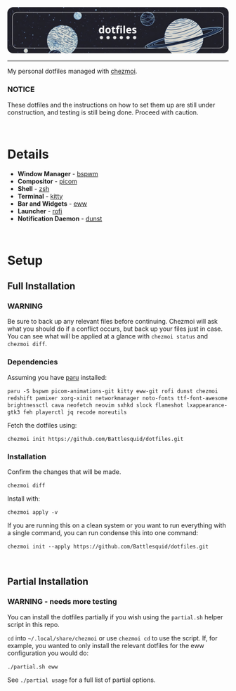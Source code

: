 <div style="text-align: center;">
    <img src="./assets/dotfiles.png">
</div>

<hr>

My personal dotfiles managed with [chezmoi](https://www.chezmoi.io/).

### **NOTICE**
These dotfiles and the instructions on how to set them up are still under construction, and testing is still being done. Proceed with caution.

<br>

# **Details**

- **Window Manager** - [bspwm](https://github.com/baskerville/bspwm)
- **Compositor** - [picom](https://github.com/yshui/picom)
- **Shell** - [zsh](https://wiki.archlinux.org/title/zsh)
- **Terminal** - [kitty](https://github.com/kovidgoyal/kitty)
- **Bar and Widgets** - [eww](https://github.com/elkowar/eww)
- **Launcher** - [rofi](https://github.com/davatorium/rofi)
- **Notification Daemon** - [dunst](https://github.com/dunst-project/dunst)

<br>

# Setup

## **Full Installation**
### **WARNING**

Be sure to back up any relevant files before continuing. Chezmoi will ask what you should do if a conflict occurs, but back up your files just in case. You can see what will be applied at a glance with `chezmoi status` and `chezmoi diff`.


### **Dependencies**

Assuming you have [paru](https://github.com/Morganamilo/paru) installed:
```
paru -S bspwm picom-animations-git kitty eww-git rofi dunst chezmoi redshift pamixer xorg-xinit networkmanager noto-fonts ttf-font-awesome brightnessctl cava neofetch neovim sxhkd slock flameshot lxappearance-gtk3 feh playerctl jq recode moreutils
```

Fetch the dotfiles using:
```
chezmoi init https://github.com/Battlesquid/dotfiles.git
```

### **Installation**

Confirm the changes that will be made.
```
chezmoi diff
```

Install with:
```
chezmoi apply -v
```

If you are running this on a clean system or you want to run everything with a single command, you can run condense this into one command:

```
chezmoi init --apply https://github.com/Battlesquid/dotfiles.git
```

<br>

## **Partial Installation**

### **WARNING** - needs more testing

You can install the dotfiles partially if you wish using the `partial.sh` helper script in this repo. 

`cd` into `~/.local/share/chezmoi` or use `chezmoi cd` to use the script. If, for example, you wanted to only install the relevant dotfiles for the eww configuration you would do:

```
./partial.sh eww
```

See `./partial usage` for a full list of partial options.

